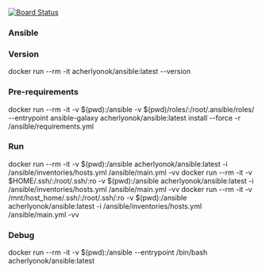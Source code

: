 [![Board Status](https://dev.azure.com/acherlyonok/835dceeb-f24f-4fb5-8420-f19f503b6904/dff36aaf-6df7-4871-bb9a-9569e70af1ef/_apis/work/boardbadge/60184a95-42b0-4577-93a5-652b8ac42c6c)](https://dev.azure.com/acherlyonok/835dceeb-f24f-4fb5-8420-f19f503b6904/_boards/board/t/dff36aaf-6df7-4871-bb9a-9569e70af1ef/Microsoft.RequirementCategory)
### Ansible

### Version
docker run --rm -it acherlyonok/ansible:latest --version

### Pre-requirements
docker run --rm -it -v $(pwd):/ansible -v $(pwd)/roles/:/root/.ansible/roles/ --entrypoint ansible-galaxy acherlyonok/ansible:latest install --force -r /ansible/requirements.yml

### Run
docker run --rm -it -v $(pwd):/ansible acherlyonok/ansible:latest -i /ansible/inventories/hosts.yml /ansible/main.yml -vv
docker run --rm -it -v $HOME/.ssh/:/root/.ssh/:ro -v $(pwd):/ansible acherlyonok/ansible:latest -i /ansible/inventories/hosts.yml /ansible/main.yml -vv
docker run --rm -it -v /mnt/host_home/.ssh/:/root/.ssh/:ro -v $(pwd):/ansible acherlyonok/ansible:latest -i /ansible/inventories/hosts.yml /ansible/main.yml -vv

### Debug
docker run --rm -it -v $(pwd):/ansible --entrypoint /bin/bash acherlyonok/ansible:latest

